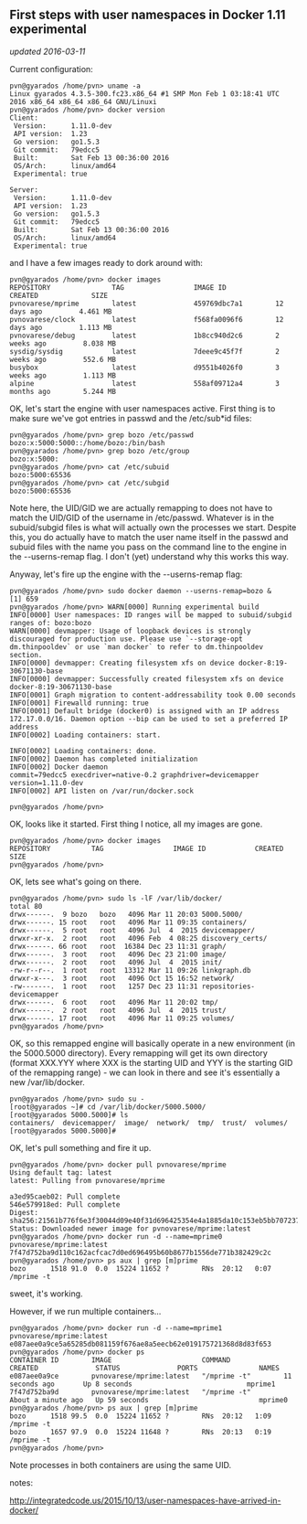 ## First steps with user namespaces in Docker 1.11 experimental

*updated 2016-03-11*

Current configuration:

```
pvn@gyarados /home/pvn> uname -a
Linux gyarados 4.3.5-300.fc23.x86_64 #1 SMP Mon Feb 1 03:18:41 UTC 2016 x86_64 x86_64 x86_64 GNU/Linuxi
pvn@gyarados /home/pvn> docker version
Client:
 Version:      1.11.0-dev
 API version:  1.23
 Go version:   go1.5.3
 Git commit:   79edcc5
 Built:        Sat Feb 13 00:36:00 2016
 OS/Arch:      linux/amd64
 Experimental: true

Server:
 Version:      1.11.0-dev
 API version:  1.23
 Go version:   go1.5.3
 Git commit:   79edcc5
 Built:        Sat Feb 13 00:36:00 2016
 OS/Arch:      linux/amd64
 Experimental: true
```

and I have a few images ready to dork around with:

```
pvn@gyarados /home/pvn> docker images
REPOSITORY               TAG                 IMAGE ID            CREATED             SIZE
pvnovarese/mprime        latest              459769dbc7a1        12 days ago         4.461 MB
pvnovarese/clock         latest              f568fa0096f6        12 days ago         1.113 MB
pvnovarese/debug         latest              1b8cc940d2c6        2 weeks ago         8.038 MB
sysdig/sysdig            latest              7deee9c45f7f        2 weeks ago         552.6 MB
busybox                  latest              d9551b4026f0        3 weeks ago         1.113 MB
alpine                   latest              558af09712a4        3 months ago        5.244 MB
```

OK, let's start the engine with user namespaces active.  First thing is to make sure we've got entries in passwd and the /etc/sub*id files:

```
pvn@gyarados /home/pvn> grep bozo /etc/passwd
bozo:x:5000:5000::/home/bozo:/bin/bash
pvn@gyarados /home/pvn> grep bozo /etc/group
bozo:x:5000:
pvn@gyarados /home/pvn> cat /etc/subuid
bozo:5000:65536
pvn@gyarados /home/pvn> cat /etc/subgid
bozo:5000:65536
```

Note here, the UID/GID we are actually remapping to does not have to match the UID/GID of the username in /etc/passwd.  Whatever is in the subuid/subgid files is what will actually own the processes we start.  Despite this, you do actually have to match the user name itself in the passwd and subuid files with the name you pass on the command line to the engine in the --userns-remap flag.  I don't (yet) understand why this works this way.

Anyway, let's fire up the engine with the --userns-remap flag:

```
pvn@gyarados /home/pvn> sudo docker daemon --userns-remap=bozo &
[1] 659
pvn@gyarados /home/pvn> WARN[0000] Running experimental build
INFO[0000] User namespaces: ID ranges will be mapped to subuid/subgid ranges of: bozo:bozo
WARN[0000] devmapper: Usage of loopback devices is strongly discouraged for production use. Please use `--storage-opt dm.thinpooldev` or use `man docker` to refer to dm.thinpooldev section.
INFO[0000] devmapper: Creating filesystem xfs on device docker-8:19-30671130-base
INFO[0000] devmapper: Successfully created filesystem xfs on device docker-8:19-30671130-base
INFO[0001] Graph migration to content-addressability took 0.00 seconds
INFO[0001] Firewalld running: true
INFO[0001] Default bridge (docker0) is assigned with an IP address 172.17.0.0/16. Daemon option --bip can be used to set a preferred IP address
INFO[0002] Loading containers: start.

INFO[0002] Loading containers: done.
INFO[0002] Daemon has completed initialization
INFO[0002] Docker daemon                                 commit=79edcc5 execdriver=native-0.2 graphdriver=devicemapper version=1.11.0-dev
INFO[0002] API listen on /var/run/docker.sock

pvn@gyarados /home/pvn>
```

OK, looks like it started.  First thing I notice, all my images are gone.

```
pvn@gyarados /home/pvn> docker images
REPOSITORY          TAG                 IMAGE ID            CREATED             SIZE
pvn@gyarados /home/pvn>
```

OK, lets see what's going on there.

```
pvn@gyarados /home/pvn> sudo ls -lF /var/lib/docker/
total 80
drwx------.  9 bozo   bozo   4096 Mar 11 20:03 5000.5000/
drwx------. 15 root   root   4096 Mar 11 09:35 containers/
drwx------.  5 root   root   4096 Jul  4  2015 devicemapper/
drwxr-xr-x.  2 root   root   4096 Feb  4 08:25 discovery_certs/
drwx------. 66 root   root  16384 Dec 23 11:31 graph/
drwx------.  3 root   root   4096 Dec 23 21:00 image/
drwx------.  2 root   root   4096 Jul  4  2015 init/
-rw-r--r--.  1 root   root  13312 Mar 11 09:26 linkgraph.db
drwxr-x---.  3 root   root   4096 Oct 15 16:52 network/
-rw-------.  1 root   root   1257 Dec 23 11:31 repositories-devicemapper
drwx------.  6 root   root   4096 Mar 11 20:02 tmp/
drwx------.  2 root   root   4096 Jul  4  2015 trust/
drwx------. 17 root   root   4096 Mar 11 09:25 volumes/
pvn@gyarados /home/pvn>
```

OK, so this remapped engine will basically operate in a new environment (in the 5000.5000 directory).  Every remapping will get its own directory (format XXX.YYY where XXX is the starting UID and YYY is the starting GID of the remapping range) - we can look in there and see it's essentially a new /var/lib/docker.

```
pvn@gyarados /home/pvn> sudo su -
[root@gyarados ~]# cd /var/lib/docker/5000.5000/
[root@gyarados 5000.5000]# ls
containers/  devicemapper/  image/  network/  tmp/  trust/  volumes/
[root@gyarados 5000.5000]#
```

OK, let's pull something and fire it up.

```
pvn@gyarados /home/pvn> docker pull pvnovarese/mprime
Using default tag: latest
latest: Pulling from pvnovarese/mprime

a3ed95caeb02: Pull complete
546e579918ed: Pull complete
Digest: sha256:21561b776f6e3f30044d09e40f31d696425354e4a1885da10c153eb5bb707237
Status: Downloaded newer image for pvnovarese/mprime:latest
pvn@gyarados /home/pvn> docker run -d --name=mprime0 pvnovarese/mprime:latest
7f47d752ba9d110c162acfcac7d0ed696495b60b8677b1556de771b382429c2c
pvn@gyarados /home/pvn> ps aux | grep [m]prime
bozo      1518 91.0  0.0  15224 11652 ?        RNs  20:12   0:07 /mprime -t
```

sweet, it's working.

However, if we run multiple containers...

```
pvn@gyarados /home/pvn> docker run -d --name=mprime1 pvnovarese/mprime:latest
e087aee0a9ce5a65285db081159f676ae8a5eecb62e019175721368d8d83f653
pvn@gyarados /home/pvn> docker ps
CONTAINER ID        IMAGE                      COMMAND             CREATED              STATUS              PORTS               NAMES
e087aee0a9ce        pvnovarese/mprime:latest   "/mprime -t"        11 seconds ago       Up 8 seconds                            mprime1
7f47d752ba9d        pvnovarese/mprime:latest   "/mprime -t"        About a minute ago   Up 59 seconds                           mprime0
pvn@gyarados /home/pvn> ps aux | grep [m]prime
bozo      1518 99.5  0.0  15224 11652 ?        RNs  20:12   1:09 /mprime -t
bozo      1657 97.9  0.0  15224 11648 ?        RNs  20:13   0:19 /mprime -t
pvn@gyarados /home/pvn>
```

Note processes in both containers are using the same UID.



notes:

http://integratedcode.us/2015/10/13/user-namespaces-have-arrived-in-docker/


